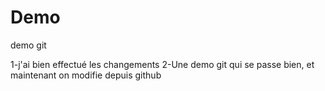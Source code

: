 # Demo
demo git

1-j'ai bien effectué les changements
2-Une demo git qui se passe bien,
et maintenant on modifie depuis github
